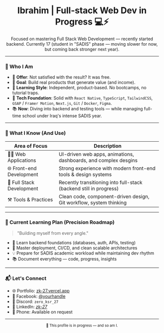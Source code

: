<h1 align="center">Ibrahim | Full-stack Web Dev in Progress 💻⚡</h1>
<p align="center">
  Focused on mastering Full Stack Web Development — recently started backend.  
  Currently 17 (student in "SADIS" phase — moving slower for now, but coming back stronger next year).
</p>

---

### 👤 Who I Am

- 🎯 **Offer**: Not satisfied with the result? It was free.  
- 🚀 **Goal**: Build real products that generate value (and income).  
- 🧠 **Learning Style**: Independent, product-based. No bootcamps, no tutorial traps.  
- 🧱 **Tech Foundation**: Solid with `React Native`, `TypeScript`, `TailwindCSS`, `GSAP` / `Framer Motion`, `Next.js`, `Git` / `Docker`, `Figma`.  
- 📚 **Now**: Diving into backend and testing tools — while managing full-time school under Iraq's intense SADIS year.

---

### 🧠 What I Know (And Use)

| Area of Focus               | Description                                                         |
|------------------------------|---------------------------------------------------------------------|
| 🧑‍💻 Web Applications          | UI-driven web apps, animations, dashboards, and complex desgins       |
| 🌐 Front-end Development     | Strong experience with modern front-end tools & design systems     |
| 🧩 Full Stack Development    | Recently transitioning into full-stack (backend still in progress) |
| ⚒️ Tools & Practices         | Clean code, component-driven design, Git workflow, system thinking |

---

### 🎯 Current Learning Plan (Precision Roadmap)

> "Building myself from every angle."

- 🧠 Learn backend foundations (databases, auth, APIs, testing)
- 🔁 Master deployment, CI/CD, and clean scalable architectures
- 💡 Prepare for SADIS academic workload while maintaining dev rhythm
- 📚 Document everything — code, progress, insights

---

### 📬 Let's Connect

- 🌐 Portfolio: [zk-27.vercel.app](https://zk-27.vercel.app)
- 💬 Facebook: [@yourhandle](https://twitter.com/yourhandle)
- 💬 Discord: `zero_ksr_27`
- 💬 LinkedIn: [*zk-27*](https://www.linkedin.com/in/ibrahim-haider-174374367/)
- 📱 Phone: Available on request


---

<p align="center">
  <sub>🚧 This profile is in progress — and so am I.</sub>
</p>
